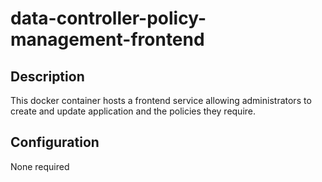 # data-controller-policy-management-frontend

## Description
This docker container hosts a frontend service allowing administrators to create and update application and the policies they require.

## Configuration
None required